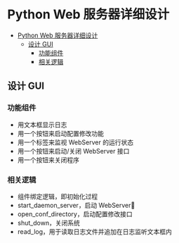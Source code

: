 # Python Web 服务器详细设计

<!-- TOC -->

- [Python Web 服务器详细设计](#python-web-服务器详细设计)
  - [设计 GUI](#设计-gui)
    - [功能组件](#功能组件)
    - [相关逻辑](#相关逻辑)

<!-- /TOC -->

## 设计 GUI

### 功能组件

- 用文本框显示日志
- 用一个按钮来启动配置修改功能
- 用一个标签来监视 WebServer 的运行状态
- 用一个按钮来启动/关闭 WebServer 接口
- 用一个按钮来关闭程序

### 相关逻辑

- 组件绑定逻辑，即初始化过程
- start_daemon_server，启动 WebServer
- open_conf_directory，启动配置修改接口
- shut_down，关闭系统
- read_log，用于读取日志文件并追加在日志监听文本框内
